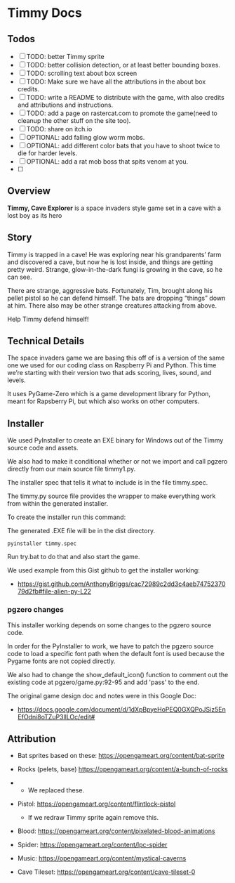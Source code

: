 # Timmy Docs

## Todos

- [ ] TODO: better Timmy sprite
- [ ] TODO: better collision detection, or at least better bounding boxes.
- [ ] TODO: scrolling text about box screen
- [ ] TODO: Make sure we have all the attributions in the about box credits.
- [ ] TODO: write a README to distribute with the game, with also credits and attributions and instructions.
- [ ] TODO: add a page on rastercat.com to promote the game(need to cleanup the other stuff on the site too).
- [ ] TODO: share on itch.io
- [ ] OPTIONAL: add falling glow worm mobs.
- [ ] OPTIONAL: add different color bats that you have to shoot twice to die for harder levels.
- [ ] OPTIONAL: add a rat mob boss that spits venom at you.
- [ ] 

## Overview

**Timmy, Cave Explorer** is a space invaders style game set in a cave with a lost boy as its hero

## Story

Timmy is trapped in a cave! He was exploring near his grandparents’ farm and discovered a cave, but now he is lost inside, and things are getting pretty weird. Strange, glow-in-the-dark fungi is growing in the cave, so he can see.

There are strange, aggressive bats. Fortunately, Tim, brought along his pellet pistol so he can defend himself. The bats are dropping “things” down at him. There also  may be other strange creatures attacking from above.

Help Timmy defend himself!

## Technical Details

The space invaders game we are basing this off of is a version of the same one we used for our coding class on Raspberry Pi and Python. This time we’re starting with their version two that ads scoring, lives, sound, and levels.

It uses PyGame-Zero which is a game development library for Python, meant for Rapsberry Pi, but which also works on other computers.

## Installer

We used PyInstaller  to create an EXE binary for Windows out of the Timmy source code and assets.

[PyInstaller]: www.pyinstaller.org

We also had to make it conditional whether or not we import and call pgzero directly from our main source file timmy1.py.

The installer spec that tells it what to include is in the file timmy.spec.

The timmy.py source file provides the wrapper to make everything work from within the generated installer.

To create the installer run this command:

The generated .EXE file will be in the dist directory.

```
pyinstaller timmy.spec
```

Run try.bat to do that and also start the game.

We used example from this Gist github to get the installer working:

* https://gist.github.com/AnthonyBriggs/cac72989c2dd3c4aeb7475237079d2fb#file-alien-py-L22

### pgzero changes

This installer working depends on some changes to the pgzero source code.

In order for the PyInstaller to work, we have to patch the pgzero source code to load a specific font path when the default font is used because the Pygame fonts are not copied directly.

We also had to change the show_default_icon() function to comment out the existing code at    pgzero/game.py:92-95 and add 'pass' to the end.

The original game design doc and notes were in this Google Doc:

* https://docs.google.com/document/d/1dXpBpyeHoPEQ0GXQPoJSiz5EnEfOdni8oTZuP3llLOc/edit# 

## Attribution

- Bat sprites based on these: https://opengameart.org/content/bat-sprite

- Rocks (pelets, base) https://opengameart.org/content/a-bunch-of-rocks 

- - We replaced these.

- Pistol: https://opengameart.org/content/flintlock-pistol 

  - If we redraw Timmy sprite again remove this.

- Blood: https://opengameart.org/content/pixelated-blood-animations

- Spider: https://opengameart.org/content/lpc-spider 

- Music: https://opengameart.org/content/mystical-caverns 

* Cave Tileset: https://opengameart.org/content/cave-tileset-0



